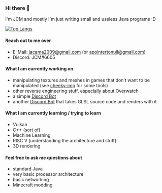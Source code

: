 ### Hi there 👋

I'm JCM and mostly I'm just writing small and useless Java programs :D

[![Top Langs](https://github-readme-stats.vercel.app/api/top-langs/?username=JnCrMx&theme=darcula)](https://github.com/anuraghazra/github-readme-stats)

#### Reach out to me over
- E-Mail: jacama2009@gmail.com (or apointertonull@gmail.com)
- Discord: JCM#6605

#### What I am currently working on
- manipulating textures and meshes in games that don't want to be manipulated (see [cheeky-imp](https://github.com/JnCrMx/cheeky-imp) for some tools)
- other reverse engineering stuff, especially about Overwatch
- a simple [Discord Bot](https://github.com/JnCrMx/ChocoBot)
- another [Discord Bot](https://github.com/JnCrMx/VulkanBot) that takes GLSL source code and renders with it

#### What I am currently learning / trying to learn
- Vulkan
- C++ (sort of)
- Machine Learning
- RISC V (understanding the architecture and stuff)
- 3D rendering

#### Feel free to ask me questions about
- standard Java
- very basic processor architecture
- basic networking
- Minecraft modding
